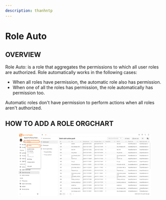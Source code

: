 ```yaml
---
description: thanhntp
---
```


# Role Auto

## OVERVIEW

Role Auto: is a role that aggregates the permissions to which all user roles are authorized. Role automatically works in the following cases:

* When all roles have permission, the automatic role also has permission.
* When one of all the roles has permission, the role automatically has permission too.

Automatic roles don't have permission to perform actions when all roles aren't authorized.

## HOW TO ADD A ROLE ORGCHART

<figure><img src="../../../.gitbook/assets/image (55) (1).png" alt=""><figcaption></figcaption></figure>
